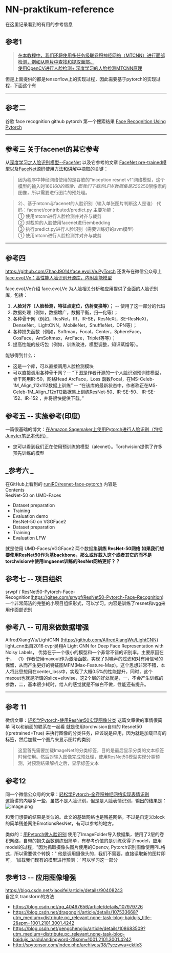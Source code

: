 # NN-praktikum-reference
在这里记录看到的有用的参考信息

## 参考1
> [在本教程中，我们还将使用多任务级联卷积神经网络（MTCNN）进行面部检测，例如从照片中查找和提取面部。](https://machinelearningmastery.com/how-to-develop-a-face-recognition-system-using-facenet-in-keras-and-an-svm-classifier/)   
> [使用OpenCV进行人脸检测+ 深度学习的人脸检测MTCNN原理](https://machinelearningmastery.com/how-to-perform-face-detection-with-classical-and-deep-learning-methods-in-python-with-keras/)

但是上面提供的都是tensorflow上的实现过程，因此需要基于pytorch的实现过程...下面这个有

---
## 参考二
谷歌 face recognition github pytorch 第一个搜索结果 [Face Recognition Using Pytorch](https://github.com/timesler/facenet-pytorch)   


---
## 参考三 关于facenet的其它参考
从[深度学习之人脸识别模型--FaceNet](https://www.buildworld.cn/2020/04/17/%E6%B7%B1%E5%BA%A6%E5%AD%A6%E4%B9%A0%E4%B9%8B%E4%BA%BA%E8%84%B8%E8%AF%86%E5%88%AB%E6%A8%A1%E5%9E%8B-FaceNet/#5%E3%80%81GPU%E5%86%85%E5%AD%98%E6%BA%A2%E5%87%BA%E9%97%AE%E9%A2%98%EF%BC%8C%E5%B7%B2%E7%BB%8F%E8%A7%A3%E5%86%B3) 以及它参考的文章 [FaceNet pre-trained模型以及FaceNet源码使用方法和讲解](https://blog.csdn.net/MrCharles/article/details/80360461)中摘取的关键：
> 因为程序中神经网络使用的是谷歌的“inception resnet v1”网络模型，这个模型的输入时160*160的图像，而我们下载的LFW数据集是250*250限像素的图像，所以需要进行图片的预处理。   

> 2）、基于mtcnn与facenet的人脸识别（输入单张图片判断这人是谁）
代码：facenet/contributed/predict.py
主要功能：   
① 使用mtcnn进行人脸检测并对齐与裁剪   
② 对裁剪的人脸使用facenet进行embedding  
③ 执行predict.py进行人脸识别（需要训练好的svm模型）   
① 使用mtcnn进行人脸检测并对齐与裁剪  
---



## 参考四
https://github.com/ZhaoJ9014/face.evoLVe.PyTorch  还发布在微信公众号上[face.evoLVe：高性能人脸识别开源库，内附高能模型](https://mp.weixin.qq.com/s/V8VoyMqVvjblH358ozcWEg)   

face.evoLVe介绍
face.evoLVe 为人脸相关分析和应用提供了全面的人脸识别库，包括：   
1. **人脸对齐（人脸检测，特征点定位，仿射变换等）；** -- 使用了这一部分的代码
2. 数据处理（例如，数据增广，数据平衡，归一化等）；   
3. 各种骨干网（例如，ResNet，IR，IR-SE，ResNeXt，SE-ResNeXt，DenseNet，LightCNN，MobileNet，ShuffleNet，DPN等）；   
4. 各种损失函数（例如，Softmax，Focal，Center，SphereFace，CosFace，AmSoftmax，ArcFace，Triplet等等）；   
5. 提高性能的技巧包（例如，训练改进，模型调整，知识蒸馏等）。    

能够得到什么：
+ 这是一个库，可以直接调用人脸检测模块
+ 可以直接调用各种骨干网？-- “下图是作者开源的一个人脸识别预训练模型，骨干网用IR-50，网络Head ArcFace，Loss 函数Focal，在MS-Celeb-1M_Align_112x112数据上训练” -- “在该库的最新状态中，作者称正在MS-Celeb-1M_Align_112x112数据集上训练ResNet-50、IR-SE-50、 IR-SE-152、IR-152 ，并将很快提供下载。”








## 参考五 -- 实施参考(印度)
一篇很基础的博文：[在Amazon Sagemaker上使用Pytorch进行人脸识别（包括Jupyter笔记本代码）](https://medium.com/vaibhav-malpanis-blog/face-recognition-using-pytorch-on-amazon-sagemaker-c4f9f34c45f5)  
+ 您可以看到我们正在使用预训练的模型（alexnet）。Torchvision提供了许多预先训练的模型


## _参考六 _
在GitHub上看到的 [runiRC/resnet-face-pytorch](https://github.com/AruniRC/resnet-face-pytorch)  内容是   
Contents   
ResNet-50 on UMD-Faces
  + Dataset preparation
  + Training
  + Evaluation demo   
ResNet-50 on VGGFace2   
  + Dataset preparation
  + Training
  + Evaluation LFW   
  
就是使用 UMD-Faces/VGGFace2 两个数据集**训练 ResNet-50网络** __如果我们想要使用ResNet50作为基backbone，那么或许载入这个或者其它的而不是 torchvision中使用Imgaenet训练的ResNet网络更好？？__

## 参考七  -- 项目组织
srwpf / ResNet50-Pytorch-Face-Recognition(https://gitee.com/srwpf/ResNet50-Pytorch-Face-Recognition)
一个非常简洁的完整的小项目组织形式，可以学习。内容是训练了resnet和vgg来用作面部识别

## 参考八  -- 可用来做数据增强
AlfredXiangWu/LightCNN (https://github.com/AlfredXiangWu/LightCNN)
light_cnn出自2016 cvpr吴翔A Light CNN for Deep Face Representation with Noisy Labels，
优势在于一个很小的模型和一个非常不错的识别率。主要原因在于，
（1）作者使用maxout作为激活函数，实现了对噪声的过滤和对有用信号的保留，从而产生更好的特征图MFM(Max-Feature-Map)。这个思想非常不错，本人将此思想用在center_loss中，实现了大概0.5%的性能提升，同时，这个maxout也就是所谓的slice+eltwise，这2个层的好处就是，一，不会产生训练的参数，二，基本很少耗时，给人的感觉就是不做白不做，性能还有提升。

---



## 参考 11 
微信文章：[轻松学Pytorch-使用ResNet50实现图像分类](https://mp.weixin.qq.com/mp/appmsgalbum?action=getalbum&__biz=MzA4MDExMDEyMw==&scene=1&album_id=1345187450108411905&count=3&uin=&key=&devicetype=Windows+10&version=620603c8&lang=zh_CN&ascene=1&winzoom=1)
这篇文章做的事情很简单 可以和前面的联系在一起看 就是使用torchvision自带的 Resnet50 ((pretrained=True) 来执行图像的分类任务，应该说是应用，因为就是加载已有的标签，然后加载一个图片来显示图片的类别
> 这里首先需要加载ImageNet的分类标签，目的是最后显示分类的文本标签时候使用。然后对输入图像完成预处理，使用ResNet50模型实现分类预测，对预测结果解析之后，显示标签文本

## 参考12
同一个微信公众号的文章：[轻松学Pytorch-全卷积神经网络实现表情识别](https://mp.weixin.qq.com/s?__biz=MzA4MDExMDEyMw==&mid=2247488958&idx=1&sn=172fff12a2b0486ca3eacdcb7f5bf562&chksm=9fa862faa8dfebecec80ed4555e295896789a098574d013e2f63517193293e1dd8cb24404e3e&scene=178&cur_album_id=1345187450108411905#rd)   
这篇讲的内容多一些，虽然不是人脸识别，但是是人脸表情识别，输出的结果是：
![image.png](https://i.loli.net/2020/12/22/1kwUOIzyg9cXA6N.png)   

和我们想要的结果是类似的。此文的基础网络也是残差网络，不过是自定义block的简单残差网络EmotionsResNet，有可以参考的地方。

类似的：[用Pytorch做人脸识别](https://www.jianshu.com/p/bd855481eda7)  使用了ImageFolder导入数据集，使用了2层的卷积网络，自带的损失函数训练很简单，有参考价值的是训练获得了model，应用model的过程，"因为抓取摄像头图片使用的Opencv, Pytorch识别图像使用PIL格式，所以需要做个转换：" 他是调用摄像头的，我们不需要，直接读取新的图片即可， ‘加载我们现有的模型进行预测：’ 可以学习这一部分


## 参考13 -- 应用图像增强
https://blog.csdn.net/xiaoxifei/article/details/90408243   
自定义 transform的方法
+ https://blog.csdn.net/qq_40467656/article/details/107979726
+ https://blog.csdn.net/dragongiri/article/details/107533668?utm_medium=distribute.pc_relevant.none-task-blog-baidujs_title-2&spm=1001.2101.3001.4242
+ https://blog.csdn.net/pengchengliu/article/details/108683509?utm_medium=distribute.pc_relevant.none-task-blog-baidujs_baidulandingword-2&spm=1001.2101.3001.4242
+ http://spytensor.com/index.php/archives/38/?yczwva=cktlx3
